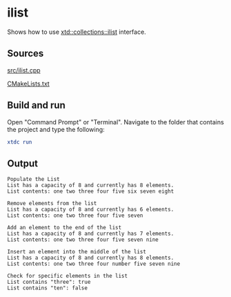 # ilist

Shows how to use [xtd::collections::ilist](https://gammasoft71.github.io/xtd/reference_guides/latest/group__interfaces_gaf2cca35e1002dd44cdfa244b0654d6b4.html#gaf2cca35e1002dd44cdfa244b0654d6b4) interface.

## Sources

[src/ilist.cpp](src/ilist.cpp)

[CMakeLists.txt](CMakeLists.txt)

## Build and run

Open "Command Prompt" or "Terminal". Navigate to the folder that contains the project and type the following:

```cmake
xtdc run
```

## Output

```
Populate the List
List has a capacity of 8 and currently has 8 elements.
List contents: one two three four five six seven eight

Remove elements from the list
List has a capacity of 8 and currently has 6 elements.
List contents: one two three four five seven

Add an element to the end of the list
List has a capacity of 8 and currently has 7 elements.
List contents: one two three four five seven nine

Insert an element into the middle of the list
List has a capacity of 8 and currently has 8 elements.
List contents: one two three four number five seven nine

Check for specific elements in the list
List contains "three": true
List contains "ten": false
```
